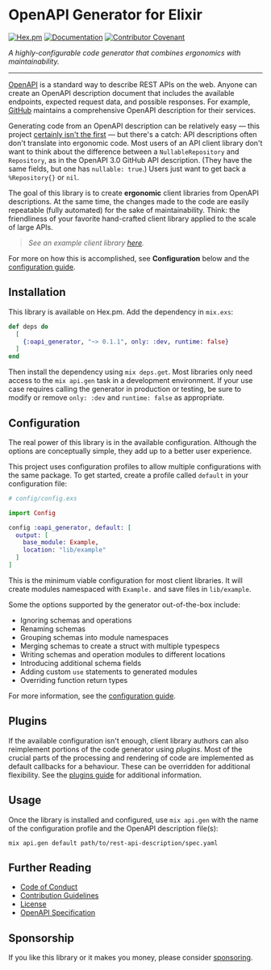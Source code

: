 # OpenAPI Generator for Elixir

[![Hex.pm](https://img.shields.io/hexpm/v/oapi_generator)](https://hex.pm/packages/oapi_generator)
[![Documentation](https://img.shields.io/badge/hex-docs-blue)](https://hexdocs.pm/oapi_generator)
[![Contributor Covenant](https://img.shields.io/badge/Contributor%20Covenant-2.1-4baaaa.svg)](CODE_OF_CONDUCT.md)

_A highly-configurable code generator that combines ergonomics with maintainability._

---

[OpenAPI](https://swagger.io/specification/) is a standard way to describe REST APIs on the web.
Anyone can create an OpenAPI description document that includes the available endpoints, expected request data, and possible responses.
For example, [GitHub](https://github.com/github/rest-api-description) maintains a comprehensive OpenAPI description for their services.

Generating code from an OpenAPI description can be relatively easy — this project [certainly isn't the first](https://openapi-generator.tech/docs/generators/elixir) — but there's a catch: API descriptions often don't translate into ergonomic code.
Most users of an API client library don't want to think about the difference between a `NullableRepository` and `Repository`, as in the OpenAPI 3.0 GitHub API description.
(They have the same fields, but one has `nullable: true`.)
Users just want to get back a `%Repository{}` or `nil`.

The goal of this library is to create **ergonomic** client libraries from OpenAPI descriptions.
At the same time, the changes made to the code are easily repeatable (fully automated) for the sake of maintainability.
Think: the friendliness of your favorite hand-crafted client library applied to the scale of large APIs.

> _See an example client library [here](https://github.com/aj-foster/open-api-github)._

For more on how this is accomplished, see **Configuration** below and the [configuration guide](guides/configuration.md).


## Installation

This library is available on Hex.pm.
Add the dependency in `mix.exs`:

```elixir
def deps do
  [
    {:oapi_generator, "~> 0.1.1", only: :dev, runtime: false}
  ]
end
```

Then install the dependency using `mix deps.get`.
Most libraries only need access to the `mix api.gen` task in a development environment.
If your use case requires calling the generator in production or testing, be sure to modify or remove `only: :dev` and `runtime: false` as appropriate.


## Configuration

The real power of this library is in the available configuration.
Although the options are conceptually simple, they add up to a better user experience.

This project uses configuration profiles to allow multiple configurations with the same package.
To get started, create a profile called `default` in your configuration file:

```elixir
# config/config.exs

import Config

config :oapi_generator, default: [
  output: [
    base_module: Example,
    location: "lib/example"
  ]
]
```

This is the minimum viable configuration for most client libraries.
It will create modules namespaced with `Example.` and save files in `lib/example`.

Some the options supported by the generator out-of-the-box include:

* Ignoring schemas and operations
* Renaming schemas
* Grouping schemas into module namespaces
* Merging schemas to create a struct with multiple typespecs
* Writing schemas and operation modules to different locations
* Introducing additional schema fields
* Adding custom `use` statements to generated modules
* Overriding function return types

For more information, see the [configuration guide](guides/configuration.md).


## Plugins

If the available configuration isn't enough, client library authors can also reimplement portions of the code generator using _plugins_.
Most of the crucial parts of the processing and rendering of code are implemented as default callbacks for a behaviour.
These can be overridden for additional flexibility.
See the [plugins guide](guides/plugins.md) for additional information.


## Usage

Once the library is installed and configured, use `mix api.gen` with the name of the configuration profile and the OpenAPI description file(s):

```shell
mix api.gen default path/to/rest-api-description/spec.yaml
```

## Further Reading

* [Code of Conduct](CODE_OF_CONDUCT.md)
* [Contribution Guidelines](CONTRIBUTING.md)
* [License](LICENSE)
* [OpenAPI Specification](https://spec.openapis.org/oas/latest.html)


## Sponsorship

If you like this library or it makes you money, please consider [sponsoring](https://github.com/sponsors/aj-foster).
